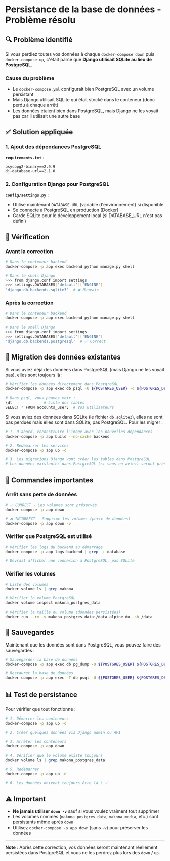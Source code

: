 # Persistance de la base de données - Problème résolu

## 🔍 Problème identifié

Si vous perdiez toutes vos données à chaque `docker-compose down` puis `docker-compose up`, c'était parce que **Django utilisait SQLite au lieu de PostgreSQL**.

### Cause du problème

- Le `docker-compose.yml` configurait bien PostgreSQL avec un volume persistant
- Mais Django utilisait SQLite qui était stocké dans le conteneur (donc perdu à chaque arrêt)
- Les données étaient bien dans PostgreSQL, mais Django ne les voyait pas car il utilisait une autre base

## ✅ Solution appliquée

### 1. Ajout des dépendances PostgreSQL

**`requirements.txt`** :
```
psycopg2-binary==2.9.9
dj-database-url==2.1.0
```

### 2. Configuration Django pour PostgreSQL

**`config/settings.py`** :
- Utilise maintenant `DATABASE_URL` (variable d'environnement) si disponible
- Se connecte à PostgreSQL en production (Docker)
- Garde SQLite pour le développement local (si DATABASE_URL n'est pas défini)

## 📝 Vérification

### Avant la correction

```bash
# Dans le conteneur backend
docker-compose -p app exec backend python manage.py shell

# Dans le shell Django
>>> from django.conf import settings
>>> settings.DATABASES['default']['ENGINE']
'django.db.backends.sqlite3'  # ❌ Mauvais
```

### Après la correction

```bash
# Dans le conteneur backend
docker-compose -p app exec backend python manage.py shell

# Dans le shell Django
>>> from django.conf import settings
>>> settings.DATABASES['default']['ENGINE']
'django.db.backends.postgresql'  # ✅ Correct
```

## 🚀 Migration des données existantes

Si vous aviez déjà des données dans PostgreSQL (mais Django ne les voyait pas), elles sont toujours là :

```bash
# Vérifier les données directement dans PostgreSQL
docker-compose -p app exec db psql -U ${POSTGRES_USER} -d ${POSTGRES_DB}

# Dans psql, vous pouvez voir :
\dt              # Liste des tables
SELECT * FROM accounts_user;  # Vos utilisateurs
```

Si vous aviez des données dans SQLite (le fichier `db.sqlite3`), elles ne sont pas perdues mais elles sont dans SQLite, pas PostgreSQL. Pour les migrer :

```bash
# 1. D'abord, reconstruire l'image avec les nouvelles dépendances
docker-compose -p app build --no-cache backend

# 2. Redémarrer les services
docker-compose -p app up -d

# 3. Les migrations Django vont créer les tables dans PostgreSQL
# Les données existantes dans PostgreSQL (si vous en aviez) seront préservées
```

## 🔧 Commandes importantes

### Arrêt sans perte de données

```bash
# ✅ CORRECT - Les volumes sont préservés
docker-compose -p app down

# ❌ INCORRECT - Supprime les volumes (perte de données)
docker-compose -p app down -v
```

### Vérifier que PostgreSQL est utilisé

```bash
# Vérifier les logs du backend au démarrage
docker-compose -p app logs backend | grep -i database

# Devrait afficher une connexion à PostgreSQL, pas SQLite
```

### Vérifier les volumes

```bash
# Liste des volumes
docker volume ls | grep makona

# Vérifier le volume PostgreSQL
docker volume inspect makona_postgres_data

# Vérifier la taille du volume (données persistées)
docker run --rm -v makona_postgres_data:/data alpine du -sh /data
```

## 💾 Sauvegardes

Maintenant que les données sont dans PostgreSQL, vous pouvez faire des sauvegardes :

```bash
# Sauvegarder la base de données
docker-compose -p app exec db pg_dump -U ${POSTGRES_USER} ${POSTGRES_DB} > backup.sql

# Restaurer la base de données
docker-compose -p app exec -T db psql -U ${POSTGRES_USER} ${POSTGRES_DB} < backup.sql
```

## 📊 Test de persistance

Pour vérifier que tout fonctionne :

```bash
# 1. Démarrer les conteneurs
docker-compose -p app up -d

# 2. Créer quelques données via Django admin ou API

# 3. Arrêter les conteneurs
docker-compose -p app down

# 4. Vérifier que le volume existe toujours
docker volume ls | grep makona_postgres_data

# 5. Redémarrer
docker-compose -p app up -d

# 6. Les données doivent toujours être là ! ✅
```

## ⚠️ Important

- **Ne jamais utiliser `down -v`** sauf si vous voulez vraiment tout supprimer
- Les volumes nommés (`makona_postgres_data`, `makona_media`, etc.) sont persistants même après `down`
- Utilisez `docker-compose -p app down` (sans `-v`) pour préserver les données

---

**Note** : Après cette correction, vos données seront maintenant réellement persistées dans PostgreSQL et vous ne les perdrez plus lors des `down` / `up`.


